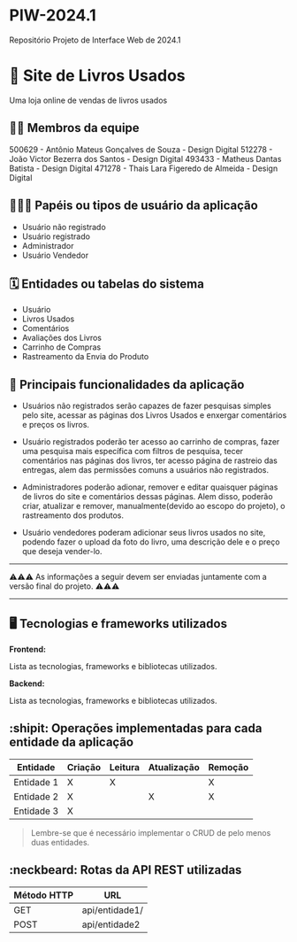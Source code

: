 # PIW-2024.1
Repositório Projeto de Interface Web de 2024.1

# :checkered_flag: Site de Livros Usados

Uma loja online de vendas de livros usados

## :technologist: Membros da equipe

  500629 - Antônio Mateus Gonçalves de Souza - Design Digital
  512278 - João Victor Bezerra dos Santos - Design Digital
  493433 - Matheus Dantas Batista - Design Digital
  471278 - Thais Lara Figeredo de Almeida - Design Digital

## :people_holding_hands: Papéis ou tipos de usuário da aplicação

  - Usuário não registrado
  - Usuário registrado
  - Administrador
  - Usuário Vendedor

## :spiral_calendar: Entidades ou tabelas do sistema

  - Usuário
  - Livros Usados
  - Comentários
  - Avaliações dos Livros
  - Carrinho de Compras
  - Rastreamento da Envia do Produto


## :triangular_flag_on_post:	 Principais funcionalidades da aplicação

  - Usuários não registrados serão capazes de fazer pesquisas simples pelo site, acessar as páginas dos Livros Usados e enxergar comentários e preços os livros.
   
  - Usuário registrados poderão ter acesso ao carrinho de compras, fazer uma pesquisa mais específica com filtros de pesquisa, tecer comentários nas páginas dos livros, ter acesso página de rastreio das entregas, alem das permissões comuns a usuários não registrados.
   
  - Administradores poderão adionar, remover e editar quaisquer páginas de livros do site e comentários dessas páginas. Alem disso, poderão criar, atualizar e remover, manualmente(devido ao escopo do projeto), o rastreamento dos produtos.

  - Usuário vendedores poderam adicionar seus livros usados no site, podendo fazer o upload da foto do livro, uma descrição dele e o preço que deseja vender-lo.


----

:warning::warning::warning: As informações a seguir devem ser enviadas juntamente com a versão final do projeto. :warning::warning::warning:


----

## :desktop_computer: Tecnologias e frameworks utilizados

**Frontend:**

Lista as tecnologias, frameworks e bibliotecas utilizados.

**Backend:**

Lista as tecnologias, frameworks e bibliotecas utilizados.


## :shipit: Operações implementadas para cada entidade da aplicação


| Entidade| Criação | Leitura | Atualização | Remoção |
| --- | --- | --- | --- | --- |
| Entidade 1 | X |  X  |  | X |
| Entidade 2 | X |    |  X | X |
| Entidade 3 | X |    |  |  |

> Lembre-se que é necessário implementar o CRUD de pelo menos duas entidades.

## :neckbeard: Rotas da API REST utilizadas

| Método HTTP | URL |
| --- | --- |
| GET | api/entidade1/|
| POST | api/entidade2 |
